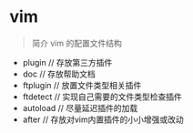 # vim
> 简介 vim 的配置文件结构

- plugin    // 存放第三方插件
- doc       // 存放帮助文档
- ftplugin  // 放置文件类型相关插件
- ftdetect  // 实现自己需要的文件类型检查插件
- autoload  // 尽量延迟插件的加载
- after     // 存放对vim内置插件的小小增强或改动
